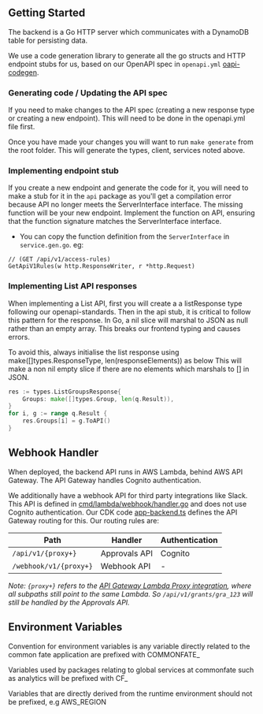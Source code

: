 ## Getting Started

The backend is a Go HTTP server which communicates with a DynamoDB table for persisting data.

We use a code generation library to generate all the go structs and HTTP endpoint stubs for us, based on our OpenAPI spec in `openapi.yml` [oapi-codegen](https://github.com/deepmap/oapi-codegen).

### Generating code / Updating the API spec

If you need to make changes to the API spec (creating a new response type or creating a new endpoint). This will need to be done in the openapi.yml file first.

Once you have made your changes you will want to run `make generate` from the root folder. This will generate the types, client, services noted above.

### Implementing endpoint stub

If you create a new endpoint and generate the code for it, you will need to make a stub for it in the `api` package as you'll get a compilation error because API no longer meets the ServerInterface interface. The missing function will be your new endpoint. Implement the function on API, ensuring that the function signature matches the ServerInterface interface.

- You can copy the function definition from the `ServerInterface` in `service.gen.go`. eg:

```
// (GET /api/v1/access-rules)
GetApiV1Rules(w http.ResponseWriter, r *http.Request)
```

### Implementing List API responses

When implementing a List API, first you will create a a listResponse type following our openapi-standards.
Then in the api stub, it is critical to follow this pattern for the response.
In Go, a nil slice will marshal to JSON as null rather than an empty array.
This breaks our frontend typing and causes errors.

To avoid this, always initialise the list response using make([]types.ResponseType, len(responseElements)) as below
This will make a non nil empty slice if there are no elements which marshals to [] in JSON.

```go
res := types.ListGroupsResponse{
    Groups: make([]types.Group, len(q.Result)),
}
for i, g := range q.Result {
    res.Groups[i] = g.ToAPI()
}
```

## Webhook Handler

When deployed, the backend API runs in AWS Lambda, behind AWS API Gateway. The API Gateway handles Cognito authentication.

We additionally have a webhook API for third party integrations like Slack. This API is defined in [cmd/lambda/webhook/handler.go](../../cmd/lambda/webhook/handler.go) and does not use Cognito authentication. Our CDK code [app-backend.ts](../../deploy/infra/lib/constructs/app-backend.ts) defines the API Gateway routing for this. Our routing rules are:

| Path                   | Handler       | Authentication |
| ---------------------- | ------------- | -------------- |
| `/api/v1/{proxy+}`     | Approvals API | Cognito        |
| `/webhook/v1/{proxy+}` | Webhook API   | -              |

_Note: `{proxy+}` refers to the [API Gateway Lambda Proxy integration](https://docs.aws.amazon.com/apigateway/latest/developerguide/set-up-lambda-proxy-integrations.html), where all subpaths still point to the same Lambda. So `/api/v1/grants/gra_123` will still be handled by the Approvals API._

## Environment Variables

Convention for environment variables is any variable directly related to the common fate application are prefixed with COMMONFATE\_

Variables used by packages relating to global services at commonfate such as analytics will be prefixed with CF\_

Variables that are directly derived from the runtime environment should not be prefixed, e.g AWS_REGION
